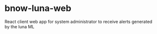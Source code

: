 # bnow-luna-web
React client web app for system administrator to receive alerts generated by the luna ML
